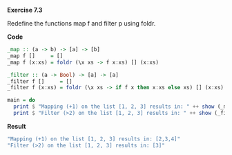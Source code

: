 **Exercise 7.3**

Redefine the functions map f and filter p using foldr.

**Code**
```haskell
_map :: (a -> b) -> [a] -> [b]
_map f []     = []
_map f (x:xs) = foldr (\x xs -> f x:xs) [] (x:xs)

_filter :: (a -> Bool) -> [a] -> [a]
_filter f []     = []
_filter f (x:xs) = foldr (\x xs -> if f x then x:xs else xs) [] (x:xs)

main = do
  print $ "Mapping (+1) on the list [1, 2, 3] results in: " ++ show (_map (+1) [1, 2, 3])
  print $ "Filter (>2) on the list [1, 2, 3] results in: " ++ show (_filter (>2) [1, 2, 3])
```

**Result**
```bash
"Mapping (+1) on the list [1, 2, 3] results in: [2,3,4]"
"Filter (>2) on the list [1, 2, 3] results in: [3]"
```
